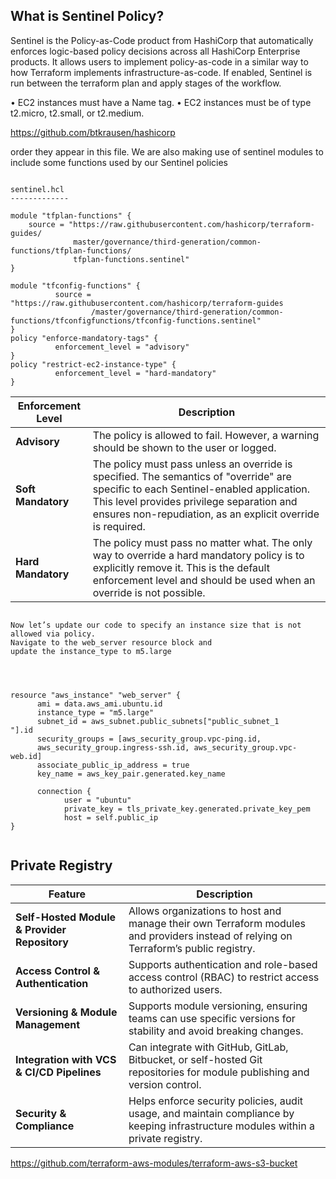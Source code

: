 

What is Sentinel Policy?
-------------------------

Sentinel is the Policy-as-Code product from HashiCorp that automatically enforces logic-based policy
decisions across all HashiCorp Enterprise products. It allows users to implement policy-as-code in a
similar way to how Terraform implements infrastructure-as-code. If enabled, Sentinel is run between
the terraform plan and apply stages of the workflow.


• EC2 instances must have a Name tag.
• EC2 instances must be of type t2.micro, t2.small, or t2.medium.


https://github.com/btkrausen/hashicorp

order they appear in this file. We are also making use of sentinel modules to include some functions
used by our Sentinel policies


```

sentinel.hcl
-------------

module "tfplan-functions" {
    source = "https://raw.githubusercontent.com/hashicorp/terraform-guides/
              master/governance/third-generation/common-functions/tfplan-functions/
              tfplan-functions.sentinel"
}

module "tfconfig-functions" {
          source = "https://raw.githubusercontent.com/hashicorp/terraform-guides
                  /master/governance/third-generation/common-functions/tfconfigfunctions/tfconfig-functions.sentinel"
}
policy "enforce-mandatory-tags" {
          enforcement_level = "advisory"
}
policy "restrict-ec2-instance-type" {
          enforcement_level = "hard-mandatory"
}

```

| Enforcement Level  | Description  |
|-------------------|--------------|
| **Advisory**  | The policy is allowed to fail. However, a warning should be shown to the user or logged. |
| **Soft Mandatory**  | The policy must pass unless an override is specified. The semantics of "override" are specific to each Sentinel-enabled application. This level provides privilege separation and ensures non-repudiation, as an explicit override is required. |
| **Hard Mandatory**  | The policy must pass no matter what. The only way to override a hard mandatory policy is to explicitly remove it. This is the default enforcement level and should be used when an override is not possible. |


```

Now let’s update our code to specify an instance size that is not allowed via policy.
Navigate to the web_server resource block and
update the instance_type to m5.large




resource "aws_instance" "web_server" {
      ami = data.aws_ami.ubuntu.id
      instance_type = "m5.large"
      subnet_id = aws_subnet.public_subnets["public_subnet_1
"].id
      security_groups = [aws_security_group.vpc-ping.id,
      aws_security_group.ingress-ssh.id, aws_security_group.vpc-web.id]
      associate_public_ip_address = true
      key_name = aws_key_pair.generated.key_name

      connection {
            user = "ubuntu"
            private_key = tls_private_key.generated.private_key_pem
            host = self.public_ip
}


```


Private Registry
------------------

| Feature                     | Description  |
|-----------------------------|--------------|
| **Self-Hosted Module & Provider Repository**  | Allows organizations to host and manage their own Terraform modules and providers instead of relying on Terraform’s public registry. |
| **Access Control & Authentication**  | Supports authentication and role-based access control (RBAC) to restrict access to authorized users. |
| **Versioning & Module Management**  | Supports module versioning, ensuring teams can use specific versions for stability and avoid breaking changes. |
| **Integration with VCS & CI/CD Pipelines**  | Can integrate with GitHub, GitLab, Bitbucket, or self-hosted Git repositories for module publishing and version control. |
| **Security & Compliance**  | Helps enforce security policies, audit usage, and maintain compliance by keeping infrastructure modules within a private registry. |




https://github.com/terraform-aws-modules/terraform-aws-s3-bucket















